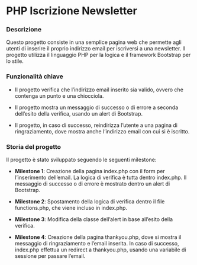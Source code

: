 # PHP Iscrizione Newsletter

### Descrizione

Questo progetto consiste in una semplice pagina web che permette agli utenti di inserire il proprio indirizzo email per iscriversi a una newsletter. Il progetto utilizza il linguaggio PHP per la logica e il framework Bootstrap per lo stile.

### Funzionalità chiave

- Il progetto verifica che l’indirizzo email inserito sia valido, ovvero che contenga un punto e una chiocciola.

- Il progetto mostra un messaggio di successo o di errore a seconda dell’esito della verifica, usando un alert di Bootstrap.

- Il progetto, in caso di successo, reindirizza l’utente a una pagina di ringraziamento, dove mostra anche l’indirizzo email con cui si è iscritto.

### Storia del progetto

Il progetto è stato sviluppato seguendo le seguenti milestone:

- **Milestone 1**: Creazione della pagina index.php con il form per l’inserimento dell’email. La logica di verifica è tutta dentro index.php. Il messaggio di successo o di errore è mostrato dentro un alert di Bootstrap.

- **Milestone 2**: Spostamento della logica di verifica dentro il file functions.php, che viene incluso in index.php.

- **Milestone 3**: Modifica della classe dell’alert in base all’esito della verifica.

- **Milestone 4**: Creazione della pagina thankyou.php, dove si mostra il messaggio di ringraziamento e l’email inserita. In caso di successo, index.php effettua un redirect a thankyou.php, usando una variabile di sessione per passare l’email.
